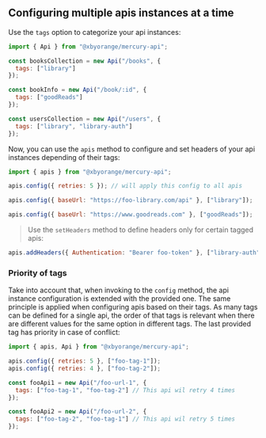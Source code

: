 ## Configuring multiple apis instances at a time

Use the `tags` option to categorize your api instances:

```js
import { Api } from "@xbyorange/mercury-api";

const booksCollection = new Api("/books", {
  tags: ["library"]
});

const bookInfo = new Api("/book/:id", {
  tags: ["goodReads"]
});

const usersCollection = new Api("/users", {
  tags: ["library", "library-auth"]
});
```

Now, you can use the `apis` method to configure and set headers of your api instances depending of their tags:

```js
import { apis } from "@xbyorange/mercury-api";

apis.config({ retries: 5 }); // will apply this config to all apis

apis.config({ baseUrl: "https://foo-library.com/api" }, ["library"]);

apis.config({ baseUrl: "https://www.goodreads.com" }, ["goodReads"]);
```

> Use the `setHeaders` method to define headers only for certain tagged apis:

```js
apis.addHeaders({ Authentication: "Bearer foo-token" }, ["library-auth"]);
```

### Priority of tags

Take into account that, when invoking to the `config` method, the api instance configuration is extended with the provided one. The same principle is applied when configuring apis based on their tags. As many tags can be defined for a single api, the order of that tags is relevant when there are different values for the same option in different tags. The last provided tag has priority in case of conflict:

```js
import { apis, Api } from "@xbyorange/mercury-api";

apis.config({ retries: 5 }, ["foo-tag-1"]);
apis.config({ retries: 4 }, ["foo-tag-2"]);

const fooApi1 = new Api("/foo-url-1", {
  tags: ["foo-tag-1", "foo-tag-2"] // This api wil retry 4 times
});

const fooApi2 = new Api("/foo-url-2", {
  tags: ["foo-tag-2", "foo-tag-1"] // This api wil retry 5 times
});
```

